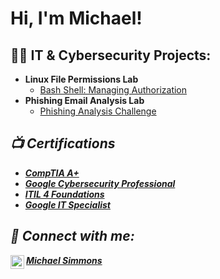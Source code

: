 <h1>Hi, I'm Michael! 
<h2>👨‍💻 IT & Cybersecurity Projects:</h2>

- <b>Linux File Permissions Lab</b>
  - [Bash Shell: Managing Authorization](https://github.com/Mike400cyber/Linux-File-Permissions-Lab)
- <b>Phishing Email Analysis Lab</b>
  - [Phishing Analysis Challenge](https://github.com/Mike400cyber/Phishing-Analysis-Lab) <b><i>

<h2>📺 Certifications</h2>

- [CompTIA A+](https://www.youtube.com/watch?v=a83ASGn_V_s)
- [Google Cybersecurity Professional](https://www.youtube.com/watch?v=uHy3oM7NnoU)
- [ITIL 4 Foundations](https://www.youtube.com/watch?v=N-L9hklSlNk)
- [Google IT Specialist](https://www.youtube.com/watch?v=OfvdQeh79s0)


<h2> 🤳 Connect with me:</h2>

[<img align="left" alt="MichaelSimmons | LinkedIn" width="22px" src="https://cdn.jsdelivr.net/npm/simple-icons@v3/icons/linkedin.svg" />][linkedin]

[linkedin]: https://linkedin.com/in/michael-simmonsGA
<div class="badge-base LI-profile-badge" data-locale="en_US" data-size="medium" data-theme="light" data-type="VERTICAL" data-vanity="michael-simmons-05115a266" data-version="v1"><a class="badge-base__link LI-simple-link" href="https://www.linkedin.com/in/michael-simmons-05115a266?trk=profile-badge">Michael Simmons</a></div>
              

<!--
**joshmadakor1/joshmadakor1** is a ✨ _special_ ✨ repository because its `README.md` (this file) appears on your GitHub profile.

Here are some ideas to get you started:

- 🔭 I’m currently working on ...
- 🌱 I’m currently learning ...
- 👯 I’m looking to collaborate on ...
- 🤔 I’m looking for help with ...
- 💬 Ask me about ...
- 📫 How to reach me: ...
- 😄 Pronouns: ...
- ⚡ Fun fact: ...
-->

